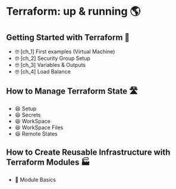 # Terraform: up & running 🌎

## Getting Started with Terraform 🚀

 * 🤓 [ch_1] First examples (Virtual Machine)
 * 🤓 [ch_2] Security Group Setup
 * 🤓 [ch_3] Variables & Outputs
 * 🤓 [ch_4] Load Balance

## How to Manage Terraform State 🛣️

 * 😆 Setup
 * 😆 Secrets
 * 😆 WorkSpace
 * 😆 WorkSpace Files
 * 😆 Remote States

## How to Create Reusable Infrastructure with Terraform Modules 🏭

 * 👾 Module Basics
